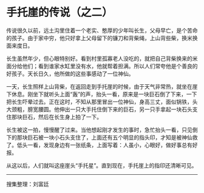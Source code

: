# 手托崖的传说（之二）

传说很久以前，远土沟里住着一个老实、憨厚的少年叫长生，父母早亡，是个苦命的孩子。由于家中穷，他只好拿上父母留下的镰刀和背柴绳，上山背些柴，换米换面来度日。

长生虽然年少，但心眼特别好。看到村里孤寡老人没吃的，就把自己背柴换来的米面分给他们；看到谁家水缸里没有水，他就帮着担满。所以人们常夸他是个善良的好孩子。天长日久，他所做的这些事感动了一位神仙。

一天，长生照样上山背柴，在返回走到手托崖的时候，由于天气非常热，就坐在崖下休息。刚坐下就听头上面“轰”的声，抬头一看，原来是一块巨石倒了下来，一下把长生吓晕过去。正在这时，不知从那里冒出一位神仙，身高三丈，面似锅铁，头大颈粗，膀宽腰圆。他伸出一只大手托住倒下来的巨石，另一只手拿起一块石头支住那块巨石，然后在长生身上拍了一下。

长生被这一拍，慢慢醒了过来。当他想起刚才发生的事时，急忙抬头一看，只见倒下的那块巨石被一块小石头支住了，上面还有五个明显的指头印，才知是被神仙救了。低头一看，发现身边有一张纸条，上面写着：人虽小，心眼好，做好事总有好报。

从这以后，人们就叫这座崖头“手托星”。直到现在，手托崖上的指印还清晰可见。

---

搜集整理：刘富廷